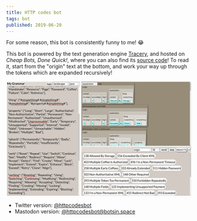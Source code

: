 ```yaml
---
title: HTTP codes bot
tags: bot
published: 2019-06-20
---
```


For some reason, this bot is consistently funny to me! 😂 

This bot is powered by the text generation engine [Tracery](https://tracery.io), and hosted on *Cheap Bots, Done Quick!*, where you can also find its [source code](https://cheapbotsdonequick.com/source/httpcodesbot)! To read it, start from the "origin" text at the bottom, and work your way up through the tokens which are expanded recursively!

![](example.png)

- Twitter version: [@httpcodesbot](https://twitter.com/httpcodesbot)
- Mastodon version: [@httpcodesbot@botsin.space](https://botsin.space/@httpcodesbot)
